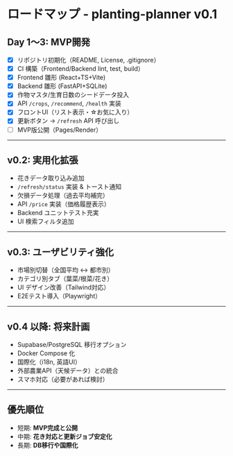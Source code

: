 # ロードマップ - planting-planner v0.1

## Day 1〜3: MVP開発
- [x] リポジトリ初期化（README, License, .gitignore）
- [x] CI 構築（Frontend/Backend lint, test, build）
- [x] Frontend 雛形 (React+TS+Vite)
- [x] Backend 雛形 (FastAPI+SQLite)
- [x] 作物マスタ/生育日数のシードデータ投入
- [x] API `/crops`, `/recommend`, `/health` 実装
- [x] フロントUI（リスト表示・☆お気に入り）
- [x] 更新ボタン → `/refresh` API 呼び出し
- [ ] MVP版公開（Pages/Render）

---

## v0.2: 実用化拡張
- 花きデータ取り込み追加
- `/refresh/status` 実装 & トースト通知
- 欠損データ処理（過去平均補完）
- API `/price` 実装（価格履歴表示）
- Backend ユニットテスト充実
- UI 検索フィルタ追加

---

## v0.3: ユーザビリティ強化
- 市場別切替（全国平均 ↔ 都市別）
- カテゴリ別タブ（葉菜/根菜/花き）
- UI デザイン改善（Tailwind対応）
- E2Eテスト導入（Playwright）

---

## v0.4 以降: 将来計画
- Supabase/PostgreSQL 移行オプション
- Docker Compose 化
- 国際化（i18n, 英語UI）
- 外部農業API（天候データ）との統合
- スマホ対応（必要があれば検討）

---

## 優先順位
- 短期: **MVP完成と公開**
- 中期: **花き対応と更新ジョブ安定化**
- 長期: **DB移行や国際化**
